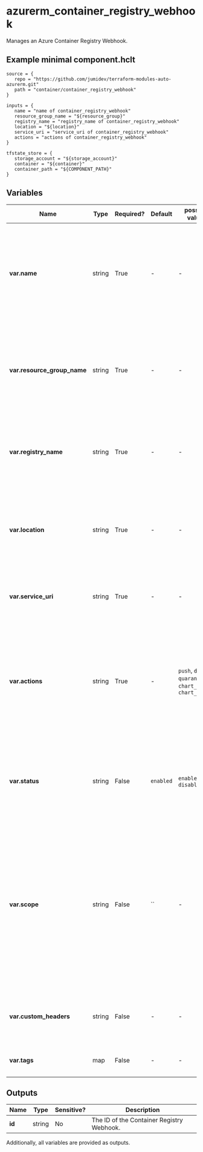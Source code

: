 # azurerm_container_registry_webhook

Manages an Azure Container Registry Webhook.

## Example minimal component.hclt

```hcl
source = {
   repo = "https://github.com/jumidev/terraform-modules-auto-azurerm.git" 
   path = "container/container_registry_webhook" 
}

inputs = {
   name = "name of container_registry_webhook" 
   resource_group_name = "${resource_group}" 
   registry_name = "registry_name of container_registry_webhook" 
   location = "${location}" 
   service_uri = "service_uri of container_registry_webhook" 
   actions = "actions of container_registry_webhook" 
}

tfstate_store = {
   storage_account = "${storage_account}" 
   container = "${container}" 
   container_path = "${COMPONENT_PATH}" 
}

```

## Variables

| Name | Type | Required? |  Default  |  possible values |  Description |
| ---- | ---- | --------- |  ----------- | ----------- | ----------- |
| **var.name** | string | True | -  |  -  |  Specifies the name of the Container Registry Webhook. Only Alphanumeric characters allowed. Changing this forces a new resource to be created. | 
| **var.resource_group_name** | string | True | -  |  -  |  The name of the resource group in which to create the Container Registry Webhook. Changing this forces a new resource to be created. | 
| **var.registry_name** | string | True | -  |  -  |  The Name of Container registry this Webhook belongs to. Changing this forces a new resource to be created. | 
| **var.location** | string | True | -  |  -  |  Specifies the supported Azure location where the resource exists. Changing this forces a new resource to be created. | 
| **var.service_uri** | string | True | -  |  -  |  Specifies the service URI for the Webhook to post notifications. | 
| **var.actions** | string | True | -  |  `push`, `delete`, `quarantine`, `chart_push`, `chart_delete`  |  A list of actions that trigger the Webhook to post notifications. At least one action needs to be specified. Valid values are: `push`, `delete`, `quarantine`, `chart_push`, `chart_delete` | 
| **var.status** | string | False | `enabled`  |  `enabled`, `disabled`  |  Specifies if this Webhook triggers notifications or not. Valid values: `enabled` and `disabled`. Default is `enabled`. | 
| **var.scope** | string | False | ``  |  -  |  Specifies the scope of repositories that can trigger an event. For example, `foo:*` means events for all tags under repository `foo`. `foo:bar` means events for 'foo:bar' only. `foo` is equivalent to `foo:latest`. Empty means all events. Defaults to `""`. | 
| **var.custom_headers** | string | False | -  |  -  |  Custom headers that will be added to the webhook notifications request. | 
| **var.tags** | map | False | -  |  -  |  A mapping of tags to assign to the resource. | 



## Outputs

| Name | Type | Sensitive? | Description |
| ---- | ---- | --------- | --------- |
| **id** | string | No  | The ID of the Container Registry Webhook. | 

Additionally, all variables are provided as outputs.

